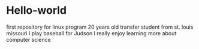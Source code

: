 # Hello-world
first repository for linux program 
20 years old transfer student from st. louis missouri 
I play baseball for Judson 
I really enjoy learning more about computer science 
